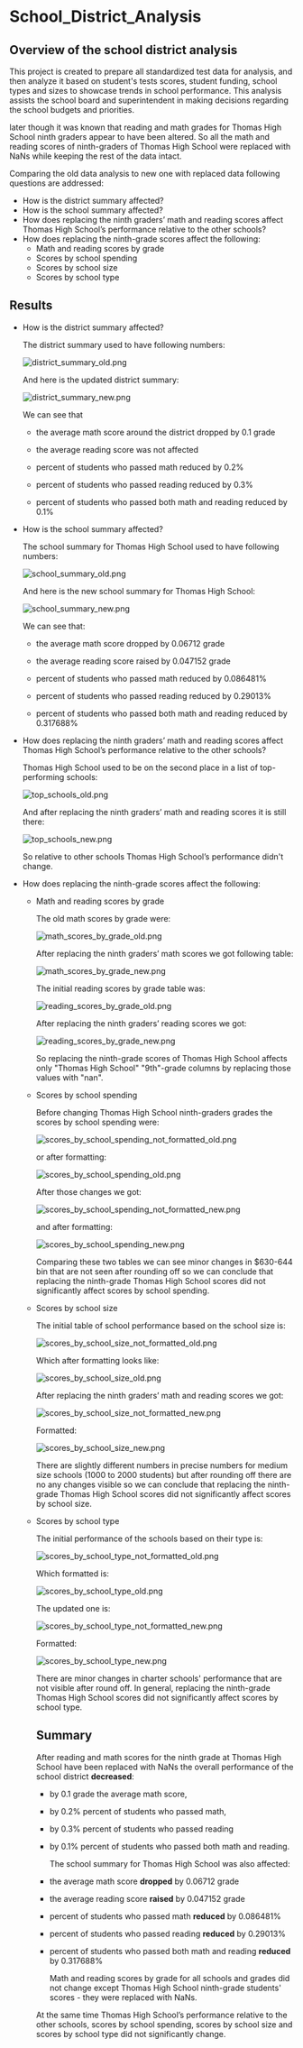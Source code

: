 # School_District_Analysis

## Overview of the school district analysis

This project is created to prepare all standardized test data for analysis, and then analyze  it based on student's tests scores, student funding, school types and sizes to showcase trends in school performance. This analysis assists the school board and superintendent in making decisions regarding the school budgets and priorities.

later though it was known that reading and math grades for Thomas High School ninth graders appear to have been altered. So all the math and reading scores of ninth-graders of Thomas High School were replaced with NaNs while keeping the rest of the data intact.

Comparing the old data analysis to new one with replaced data following questions are addressed:

- How is the district summary affected?
- How is the school summary affected?
- How does replacing the ninth graders’ math and reading scores affect Thomas High School’s performance relative to the other schools?
- How does replacing the ninth-grade scores affect the following:
  - Math and reading scores by grade
  - Scores by school spending
  - Scores by school size
  - Scores by school type



## Results

- How is the district summary affected?

  The district summary used to have following numbers:

  ![district_summary_old.png](./district_summary_old.png)

  And here is the updated district summary:

  ![district_summary_new.png](./district_summary_new.png)

  We can see that 

  - the average math score around the district dropped by 0.1 grade

  - the average reading score was not affected 

  - percent of students who passed math reduced by 0.2%

  - percent of students who passed reading reduced by 0.3%

  - percent of students who passed both math and reading reduced by 0.1%

    

- How is the school summary affected?

  The school summary for Thomas High School used to have following numbers:

  ![school_summary_old.png](./school_summary_old.png)

  And here is the new school summary for Thomas High School:

  ![school_summary_new.png](./school_summary_new.png)

  We can see that:

  - the average math score  dropped by 0.06712 grade

  - the average reading score raised by 0.047152 grade

  - percent of students who passed math reduced by 0.086481%

  - percent of students who passed reading reduced by 0.29013%

  - percent of students who passed both math and reading reduced by 0.317688%

    

- How does replacing the ninth graders’ math and reading scores affect Thomas High School’s performance relative to the other schools?

  Thomas High School used to be on the second place in a list of top-performing schools:

  ![top_schools_old.png](./top_schools_old.png)

  And after replacing the ninth graders’ math and reading scores it is still there:

  ![top_schools_new.png](./top_schools_new.png)

  So relative to other schools Thomas High School’s performance didn't change.

  

- How does replacing the ninth-grade scores affect the following:

  - Math and reading scores by grade

    The old math scores by grade were:

    ![math_scores_by_grade_old.png](./math_scores_by_grade_old.png)

    After replacing the ninth graders’ math scores we got following table:

    ![math_scores_by_grade_new.png](./math_scores_by_grade_new.png)

    The initial reading scores by grade table was:

    ![reading_scores_by_grade_old.png](./reading_scores_by_grade_old.png)

    After replacing the ninth graders’ reading scores we got:

    ![reading_scores_by_grade_new.png](./reading_scores_by_grade_new.png)

    So replacing the ninth-grade scores of Thomas High School affects only "Thomas High School" "9th"-grade columns by replacing those values with "nan".

  - Scores by school spending

    Before changing Thomas High School ninth-graders grades the scores by school spending were:

    ![scores_by_school_spending_not_formatted_old.png](./scores_by_school_spending_not_formatted_old.png)

    

    or after formatting:

    ![scores_by_school_spending_old.png](./scores_by_school_spending_old.png)

    After those changes we got:

    ![scores_by_school_spending_not_formatted_new.png](./scores_by_school_spending_not_formatted_new.png)

    

    and after formatting:

    ![scores_by_school_spending_new.png](./scores_by_school_spending_new.png)
  
    Comparing these two tables we can see minor changes in $630-644 bin that are not seen after rounding off so we can conclude that replacing the ninth-grade Thomas High School scores did not significantly affect scores by school spending. 
  
  - Scores by school size
  
    The initial table of school performance based on the school size is:
  
    ![scores_by_school_size_not_formatted_old.png](./scores_by_school_size_not_formatted_old.png)
  
    Which after formatting looks like:
  
    ![scores_by_school_size_old.png](./scores_by_school_size_old.png)
  
    After replacing the ninth graders’ math and reading scores we got:
  
    ![scores_by_school_size_not_formatted_new.png](./scores_by_school_size_not_formatted_new.png)
  
    Formatted:
  
    ![scores_by_school_size_new.png](./scores_by_school_size_new.png)
  
    There are slightly different numbers in precise numbers for medium size schools (1000 to 2000 students) but after rounding off there are no any changes visible so we can conclude that replacing the ninth-grade Thomas High School scores did not significantly affect scores by school size. 
  
  - Scores by school type
  
    The initial performance of the schools based on their type is:
  
    ![scores_by_school_type_not_formatted_old.png](./scores_by_school_type_not_formatted_old.png)
  
    Which formatted is:
  
    ![scores_by_school_type_old.png](./scores_by_school_type_old.png)
  
    The updated one is:
  
    ![scores_by_school_type_not_formatted_new.png](./scores_by_school_type_not_formatted_new.png)
  
    Formatted:
  
    ![scores_by_school_type_new.png](./scores_by_school_type_new.png)
  
    There are minor changes in charter schools' performance that are not visible after round off. In general, replacing the ninth-grade Thomas High School scores did not significantly affect scores by school type.
  
    
  
    ## Summary
  
    After reading and math scores for the ninth grade at Thomas High School have been replaced with NaNs the overall performance of the school district **decreased**: 
  
    - by 0.1 grade the average math score, 
  
    - by 0.2% percent of students who passed math, 
  
    - by 0.3% percent of students who passed reading 
  
    - by 0.1% percent of students who passed both math and reading. 
  
      The school summary for Thomas High School was also affected:
  
    - the average math score  **dropped** by 0.06712 grade
  
    - the average reading score **raised** by 0.047152 grade
  
    - percent of students who passed math **reduced** by 0.086481%
  
    - percent of students who passed reading **reduced** by 0.29013%
    
    - percent of students who passed both math and reading **reduced** by 0.317688%
    
      Math and reading scores by grade for all schools and grades did not change except Thomas High School ninth-grade students' scores - they were replaced with NaNs.
    
    At the same time Thomas High School’s performance relative to the other schools, scores by school spending, scores by school size and scores by school type did not significantly change.
    
    

​		



